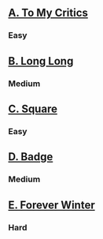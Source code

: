 
<h2><a href="https://codeforces.com/gym/540492/problem/A">A. To My Critics</a></h2><h3>Easy</h3>
<h2><a href="https://codeforces.com/gym/540492/problem/B">B. Long Long</a></h2><h3>Medium</h3>
<h2><a href="https://codeforces.com/gym/540492/problem/C">C. Square</a></h2><h3>Easy</h3>
<h2><a href="https://codeforces.com/gym/540492/problem/A">D. Badge</a></h2><h3>Medium</h3>
<h2><a href="https://codeforces.com/gym/540492/problem/A">E. Forever Winter</a></h2><h3>Hard</h3>
